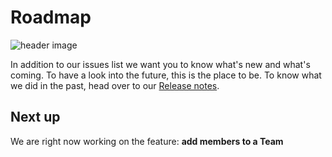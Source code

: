 # Roadmap

![header image](https://github.com/ProvisionGenie/ProvisionGenie/blob/main/Docs/media/Genie_Header.png)

In addition to our issues list we want you to know what's new and what's coming. To have a look into the future, this is the place to be. To know what we did in the past, head over to our [Release notes](Release-Notes.md).

## Next up

We are right now working on the feature: **add members to a Team**
